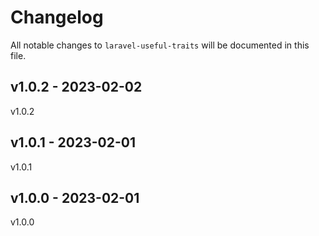 # Changelog

All notable changes to `laravel-useful-traits` will be documented in this file.

## v1.0.2 - 2023-02-02

v1.0.2

## v1.0.1 - 2023-02-01

v1.0.1

## v1.0.0 - 2023-02-01

v1.0.0
